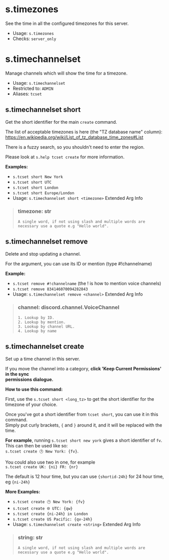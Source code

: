 # s.timezones
See the time in all the configured timezones for this server.<br/>
 - Usage: `s.timezones`
 - Checks: `server_only`
# s.timechannelset
Manage channels which will show the time for a timezone.<br/>
 - Usage: `s.timechannelset`
 - Restricted to: `ADMIN`
 - Aliases: `tcset`
## s.timechannelset short
Get the short identifier for the main `create` command.<br/>

The list of acceptable timezones is here (the "TZ database name" column):<br/>
https://en.wikipedia.org/wiki/List_of_tz_database_time_zones#List<br/>

There is a fuzzy search, so you shouldn't need to enter the region.<br/>

Please look at `s.help tcset create` for more information.<br/>

**Examples:**<br/>
- `s.tcset short New York`<br/>
- `s.tcset short UTC`<br/>
- `s.tcset short London`<br/>
- `s.tcset short Europe/London`<br/>
 - Usage: `s.timechannelset short <timezone>`
Extended Arg Info
> ### timezone: str
> ```
> A single word, if not using slash and multiple words are necessary use a quote e.g "Hello world".
> ```
## s.timechannelset remove
Delete and stop updating a channel.<br/>

For the <channel> argument, you can use its ID or mention (type #!channelname)<br/>

**Example:**<br/>
- `s.tcset remove #!channelname` (the ! is how to mention voice channels)<br/>
- `s.tcset remove 834146070094282843`<br/>
 - Usage: `s.timechannelset remove <channel>`
Extended Arg Info
> ### channel: discord.channel.VoiceChannel
> 
> 
>     1. Lookup by ID.
>     2. Lookup by mention.
>     3. Lookup by channel URL.
>     4. Lookup by name
> 
>     
## s.timechannelset create
Set up a time channel in this server.<br/>

If you move the channel into a category, **click 'Keep Current Permissions' in the sync<br/>
permissions dialogue.**<br/>

**How to use this command:**<br/>

First, use the `s.tcset short <long_tz>` to get the short identifier for the<br/>
timezone of your choice.<br/>

Once you've got a short identifier from `tcset short`, you can use it in this command.<br/>
Simply put curly brackets, `{` and `}` around it, and it will be replaced with the time.<br/>

**For example**, running `s.tcset short new york` gives a short identifier of `fv`.<br/>
This can then be used like so:<br/>
`s.tcset create 🕑️ New York: {fv}`.<br/>

You could also use two in one, for example<br/>
`s.tcset create UK: {ni} FR: {nr}`<br/>

The default is 12 hour time, but you can use `{shortid-24h}` for 24 hour time,<br/>
eg `{ni-24h}`<br/>

**More Examples:**<br/>
- `s.tcset create 🕑️ New York: {fv}`<br/>
- `s.tcset create 🌐 UTC: {qw}`<br/>
- `s.tcset create {ni-24h} in London`<br/>
- `s.tcset create US Pacific: {qv-24h}`<br/>
 - Usage: `s.timechannelset create <string>`
Extended Arg Info
> ### string: str
> ```
> A single word, if not using slash and multiple words are necessary use a quote e.g "Hello world".
> ```
